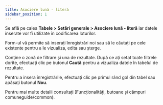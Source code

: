 ```yaml
---
title: Asociere lună - literă
sidebar_position: 1
---
```


Se află pe calea **Tabele > Setări generale > Asociere lună - literă** iar datele inserate vor fi utilizate în codificarea loturilor.

Form-ul vă permite să inserați înregistrări noi sau să le căutați pe cele existente pentru a le vizualiza, edita sau șterge.  

Conține o zonă de filtrare și una de rezultate. După ce ați setat toate filtrele dorite, efectuați clic pe butonul **Caută**  pentru a vizualiza datele în tabelul de rezultate.

Pentru a insera înregistrările, efectuați clic pe primul rând gol din tabel sau apăsați butonul **Nou**.

Pentru mai multe detalii consultați [Funcționalități, butoane și câmpuri comuneguide/common).